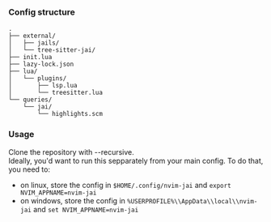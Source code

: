 ### Config structure
```
.
├── external/
│   ├── jails/
│   └── tree-sitter-jai/
├── init.lua
├── lazy-lock.json
├── lua/
│   └── plugins/
│       ├── lsp.lua
│       └── treesitter.lua
└── queries/
    └── jai/
        └── highlights.scm
```

### Usage
Clone the repository with --recursive. \
Ideally, you'd want to run this sepparately from your main config. To do that, you need to:
- on linux, store the config in `$HOME/.config/nvim-jai` and `export NVIM_APPNAME=nvim-jai`
- on windows, store the config in `%USERPROFILE%\\AppData\\local\\nvim-jai` and `set NVIM_APPNAME=nvim-jai`

